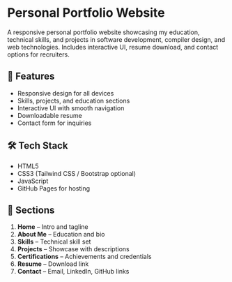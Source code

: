 # Personal Portfolio Website

A responsive personal portfolio website showcasing my education, technical skills, and projects in software development, compiler design, and web technologies. Includes interactive UI, resume download, and contact options for recruiters.

## 🚀 Features
- Responsive design for all devices
- Skills, projects, and education sections
- Interactive UI with smooth navigation
- Downloadable resume
- Contact form for inquiries

## 🛠 Tech Stack
- HTML5
- CSS3 (Tailwind CSS / Bootstrap optional)
- JavaScript
- GitHub Pages for hosting

## 📂 Sections
1. **Home** – Intro and tagline
2. **About Me** – Education and bio
3. **Skills** – Technical skill set
4. **Projects** – Showcase with descriptions
5. **Certifications** – Achievements and credentials
6. **Resume** – Download link
7. **Contact** – Email, LinkedIn, GitHub links

